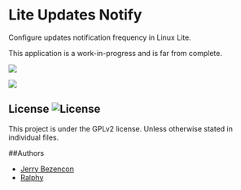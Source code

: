 Lite Updates Notify
================

Configure updates notification frequency in Linux Lite.

This application is a work-in-progress and is far from complete.

![](http://i.imgur.com/blCUMo4.png)

![](http://imgur.com/hTDPxSd.png)

## License ![License](https://img.shields.io/badge/license-GPLv2-green.svg)

This project is under the GPLv2 license. Unless otherwise stated in individual files.

##Authors
- [Jerry Bezencon](https://github.com/linuxlite/)
- [Ralphy](https://github.com/ralphys)